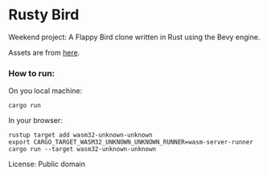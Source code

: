 # Rusty Bird

Weekend project: A Flappy Bird clone written in Rust using the Bevy engine.


Assets are from [here](https://github.com/samuelcust/flappy-bird-assets).


### How to run: 
On you local machine:

`cargo run`

In your browser: 
```
rustup target add wasm32-unknown-unknown 
export CARGO_TARGET_WASM32_UNKNOWN_UNKNOWN_RUNNER=wasm-server-runner
cargo run --target wasm32-unknown-unknown
```

License: Public domain
